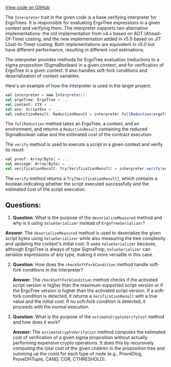 [View code on GitHub](sigmastate-interpreterhttps://github.com/ScorexFoundation/sigmastate-interpreter/interpreter/shared/src/main/scala/sigmastate/interpreter/Interpreter.scala)

The `Interpreter` trait in the given code is a base verifying interpreter for ErgoTrees. It is responsible for evaluating ErgoTree expressions in a given context and verifying them. The interpreter supports two alternative implementations: the old implementation from v4.x based on AOT (Ahead-Of-Time) costing, and the new implementation added in v5.0 based on JIT (Just-In-Time) costing. Both implementations are equivalent in v5.0 but have different performance, resulting in different cost estimations.

The interpreter provides methods for ErgoTree evaluation (reduction) to a sigma proposition (SigmaBoolean) in a given context, and for verification of ErgoTree in a given context. It also handles soft-fork conditions and deserialization of context variables.

Here's an example of how the interpreter is used in the larger project:

```scala
val interpreter = new Interpreter()
val ergoTree: ErgoTree = ...
val context: CTX = ...
val env: ScriptEnv = ...
val reductionResult: ReductionResult = interpreter.fullReduction(ergoTree, context, env)
```

The `fullReduction` method takes an ErgoTree, a context, and an environment, and returns a `ReductionResult` containing the reduced SigmaBoolean value and the estimated cost of the contract execution.

The `verify` method is used to execute a script in a given context and verify its result:

```scala
val proof: Array[Byte] = ...
val message: Array[Byte] = ...
val verificationResult: Try[VerificationResult] = interpreter.verify(env, ergoTree, context, proof, message)
```

The `verify` method returns a `Try[VerificationResult]`, which contains a boolean indicating whether the script executed successfully and the estimated cost of the script execution.
## Questions: 
 1. **Question**: What is the purpose of the `deserializeMeasured` method and why is it using `ValueSerializer` instead of `ErgoTreeSerializer`?
   
   **Answer**: The `deserializeMeasured` method is used to deserialize the given script bytes using `ValueSerializer` while also measuring the tree complexity and updating the context's initial cost. It uses `ValueSerializer` because, although ErgoTree is always of type SigmaProp, `ValueSerializer` can serialize expressions of any type, making it more versatile in this case.

2. **Question**: How does the `checkSoftForkCondition` method handle soft-fork conditions in the interpreter?

   **Answer**: The `checkSoftForkCondition` method checks if the activated script version is higher than the maximum supported script version or if the ErgoTree version is higher than the activated script version. If a soft-fork condition is detected, it returns a `VerificationResult` with a true value and the initial cost. If no soft-fork condition is detected, it proceeds with the normal execution.

3. **Question**: What is the purpose of the `estimateCryptoVerifyCost` method and how does it work?

   **Answer**: The `estimateCryptoVerifyCost` method computes the estimated cost of verification of a given sigma proposition without actually performing expensive crypto operations. It does this by recursively computing the total cost of the given children in the proposition tree and summing up the costs for each type of node (e.g., ProveDlog, ProveDHTuple, CAND, COR, CTHRESHOLD).